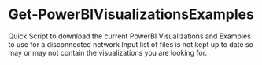 # Get-PowerBIVisualizationsExamples
Quick Script to download the current PowerBI Visualizations and Examples to use for a disconnected network
Input list of files is not kept up to date so may or may not contain the visualizations you are looking for.
